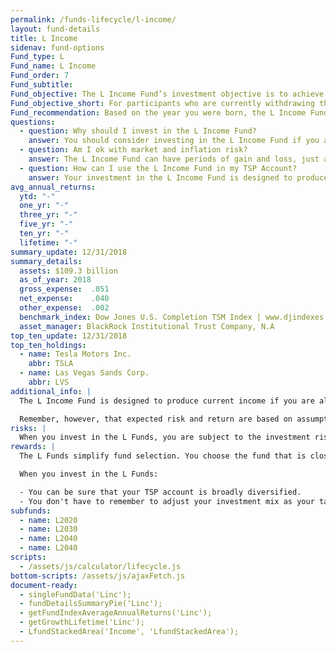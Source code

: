 ```yaml
---
permalink: /funds-lifecycle/l-income/
layout: fund-details
title: L Income
sidenav: fund-options
Fund_type: L
Fund_name: L Income
Fund_order: 7
Fund_subtitle:
Fund_objective: The L Income Fund’s investment objective is to achieve a low level of growth with a high emphasis on preservation of assets. Unlike the other four L Funds, the L Income Fund's asset allocation does not change quarterly. However, like the other funds, it is rebalanced daily to maintain its target investment mix.
Fund_objective_short: For participants who are currently withdrawing their TSP accounts in monthly payments or who plan to begin withdrawing before 2020.
Fund_recommendation: Based on the year you were born, the L Income Fund may be a good choice for you because it provides the most conservative investment mix, while still offering you some diversification.
questions:
  - question: Why should I invest in the L Income Fund?
    answer: You should consider investing in the L Income Fund if you are currently withdrawing money from your TSP account in monthly payments or you plan to begin withdrawing money before 2020.
  - question: Am I ok with market and inflation risk?
    answer: The L Income Fund can have periods of gain and loss, just as the individual TSP funds do. However, the L Income Fund is the most conservative of the L Funds. It focuses on money preservation while providing a small exposure to the riskier funds (C, S, and I Funds) in order to reduce inflation's effect on your purchasing power.
  - question: How can I use the L Income Fund in my TSP Account?
    answer: Your investment in the L Income Fund is designed to produce current income for you if you plan to start withdrawing from your account in the near future or are already receiving monthly payments from your account.  
avg_annual_returns:
  ytd: "-"
  one_yr: "-"
  three_yr: "-"
  five_yr: "-"
  ten_yr: "-"
  lifetime: "-"
summary_update: 12/31/2018
summary_details:
  assets: $109.3 billion
  as_of_year: 2018
  gross_expense:  .051
  net_expense:    .040
  other_expense:  .002
  benchmark_index: Dow Jones U.S. Completion TSM Index | www.djindexes.com
  asset_manager: BlackRock Institutional Trust Company, N.A
top_ten_update: 12/31/2018
top_ten_holdings:
  - name: Tesla Motors Inc.
    abbr: TSLA
  - name: Las Vegas Sands Corp.
    abbr: LVS
additional_info: |
  The L Income Fund is designed to produce current income if you are already receiving money from your TSP account through monthly payments or if you plan to withdraw or to begin withdrawing from your account before 2019. The asset allocations are based on the investment consultant’s assumptions regarding future investment returns, inflation, economic growth, and interest rates. We review these assumptions at least annually to determine whether changes to the allocations are warranted.

  Remember, however, that expected risk and return are based on assumptions about future economic conditions and investment performance. There is no guaranteed rate of return for any period, either short-term or long-term. For the fund’s historical returns, visit [Share Price History](/fund-performance/share-price-history/). Past performance does not guarantee future results.
risks: |
  When you invest in the L Funds, you are subject to the investment risks associated with the G, F, C, S, and I funds. Your account is not guaranteed against loss. The L Funds can have periods of gain and loss, just as the individual TSP funds do.
rewards: |
  The L Funds simplify fund selection. You choose the fund that is closest to your target date (or, if your target date falls between the target dates that are offered, you can split your account between the two target date funds closest to your time horizon).

  When you invest in the L Funds:

  - You can be sure that your TSP account is broadly diversified.
  - You don't have to remember to adjust your investment mix as your target date approaches - it's done for you.
subfunds:
  - name: L2020
  - name: L2030
  - name: L2040
  - name: L2040
scripts:
  - /assets/js/calculator/lifecycle.js
bottom-scripts: /assets/js/ajaxFetch.js
document-ready:
  - singleFundData('Linc');
  - fundDetailsSummaryPie('Linc');
  - getFundIndexAverageAnnualReturns('Linc');
  - getGrowthLifetime('Linc');
  - LfundStackedArea('Income', 'LfundStackedArea');
---
```

